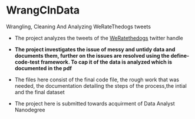 # WrangClnData
Wrangling, Cleaning And Analyzing WeRateThedogs tweets

* The project analyzes the tweets of the [WeRatethedogs](https://twitter.com/dog_rates) twitter handle

* **The project investigates the issue of messy and untidy data and documents them, further on the issues are resolved using the define-code-test framework. To cap it of the data is analyzed which is documented in the pdf** 

* The files here consist of the final code file, the rough work that was needed, the documentation detailing the steps of the process,the intial and the final dataset

* The project here is submitted towards acquirment of Data Analyst Nanodegree
